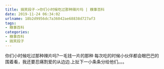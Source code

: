 ```yaml
---
title: 搞笑段子->你们小时候吃过那种辣片吗 | 糗事百科
date: 2019-11-24 06:34:02
urlname: 18b2d9956dc7a36042ae68838d727af3
tags: 
- 糗事百科
categories:
- 糗事百科
- 搞笑段子
---
```

你们小时候吃过那种辣片吗?一毛钱一片的那种  每次吃的时候小伙伴都会眼巴巴的围着看，我还要忍痛割爱的从边边.上扯下一小条条分给他们。。。


